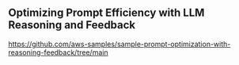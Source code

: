 ## Optimizing Prompt Efficiency with LLM Reasoning and Feedback

https://github.com/aws-samples/sample-prompt-optimization-with-reasoning-feedback/tree/main